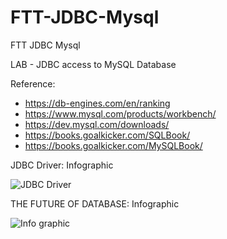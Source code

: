 # FTT-JDBC-Mysql
FTT JDBC Mysql

LAB - JDBC access to MySQL Database

Reference: 

- https://db-engines.com/en/ranking
- https://www.mysql.com/products/workbench/
- https://dev.mysql.com/downloads/
- https://books.goalkicker.com/SQLBook/
- https://books.goalkicker.com/MySQLBook/

JDBC Driver: Infographic

![JDBC Driver](https://i.pinimg.com/564x/9c/e9/d2/9ce9d25b3f213f5621164ef8cfc0d093.jpg)

THE FUTURE OF DATABASE: Infographic

![Info graphic](https://i.pinimg.com/564x/f8/d9/0e/f8d90e0db0cd236dba9bbec7ce7772a2.jpg)

